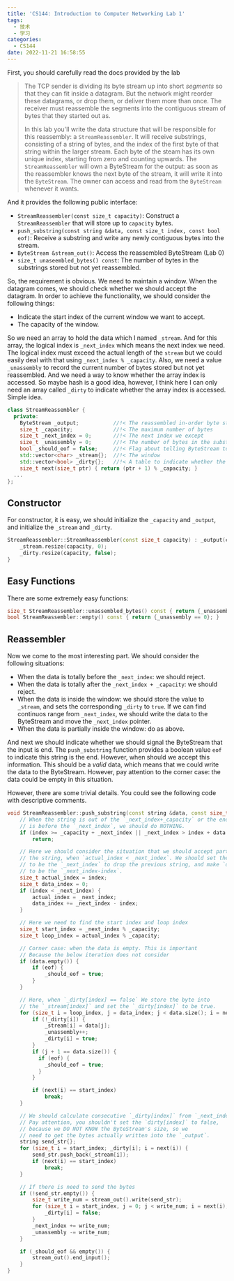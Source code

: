 ```yaml
---
title: 'CS144: Introduction to Computer Networking Lab 1'
tags:
  - 技术
  - 学习
categories:
  - CS144
date: 2022-11-21 16:58:55
---
```


First, you should carefully read the docs provided by the lab

> The TCP sender is dividing its byte stream up into short *segments* so that they can fit inside a datagram. But the network might reorder these datagrams, or drop them, or deliver them more than once. The receiver must reassemble the segments into the contiguous stream of bytes that they started out as.
>
> In this lab you'll write the data structure that will be responsible for this reassembly: a `StreamReassembler`. It will receive substrings, consisting of a string of bytes, and the index of the first byte of that string within the larger stream. Each byte of the steam has its own unique index, starting from zero and counting upwards. The `StreamReassembler` will own a ByteStream for the output: as soon as the reassembler knows the next byte of the stream, it will write it into the `ByteStream`. The owner can access and read from the `ByteStream` whenever it wants.

And it provides the following public interface:

+ `StreamReassembler(const size_t capacity)`: Construct a `StreamReassembler` that will store up to `capacity` bytes.
+ `push_substring(const string &data, const size_t index, const bool eof)`: Receive a substring and write any newly contiguous bytes into the stream.
+ `ByteStream &stream_out()`: Access the reassembled ByteStream (Lab 0)
+ `size_t unaseembled_bytes() const`: The number of bytes in the substrings stored but not yet reassembled.

So, the requirement is obvious. We need to maintain a window. When the datagram comes, we should check whether we should accept the datagram. In order to achieve the functionality, we should consider the following things:

+ Indicate the start index of the current window we want to accept.
+ The capacity of the window.

So we need an array to hold the data which I named `_stream`. And for this array, the logical index is `_next_index` which means the next index we need. The logical index must exceed the actual length of the `stream` but we could easily deal with that using `_next_index % _capacity`. Also, we need a value `_unassembly` to record the current number of bytes stored but not yet reassembled. And we need a way to know whether the array index is accessed. So maybe hash is a good idea, however, I think here I can only need an array called `_dirty` to indicate whether the array index is accessed. Simple idea.

```c++
class StreamReassembler {
  private:
    ByteStream _output;           //!< The reassembled in-order byte stream
    size_t _capacity;             //!< The maximum number of bytes
    size_t _next_index = 0;       //!< The next index we except
    size_t _unassembly = 0;       //!< The number of bytes in the substrings stored but not yet reassembled
    bool _should_eof = false;     //!< Flag about telling ByteStream to end input
    std::vector<char> _stream{};  //!< The window
    std::vector<bool> _dirty{};   //!< A table to indicate whether the element is stored
    size_t next(size_t ptr) { return (ptr + 1) % _capacity; }
  ...
};
```

## Constructor

For constructor, it is easy, we should initialize the `_capacity` and `_output`, and initialize the `_stream` and `_dirty`.

```c++
StreamReassembler::StreamReassembler(const size_t capacity) : _output(capacity), _capacity(capacity) {
    _stream.resize(capacity, 0);
    _dirty.resize(capacity, false);
}
```

## Easy Functions

There are some extremely easy functions:

```c++
size_t StreamReassembler::unassembled_bytes() const { return {_unassembly}; }
bool StreamReassembler::empty() const { return {_unassembly == 0}; }
```

## Reassembler

Now we come to the most interesting part. We should consider the following situations:

+ When the data is totally before the `_next_index`: we should reject.
+ When the data is totally after the `_next_index + _capacity`: we should reject.
+ When the data is inside the window: we should store the value to `_stream`, and sets the corresponding `_dirty` to `true`. If we can find continuos range from `_next_index`, we should write the data to the ByteStream and move the `_next_index` pointer.
+ When the data is partially inside the window: do as above.

And next we should indicate whether we should signal the ByteStream that the input is end. The `push_substring` function provides a boolean value `eof` to indicate this string is the end. However, when should we accept this information. This should be a *valid* data, which means that we could write the data to the ByteStream. However, pay attention to the corner case: the data could be empty in this situation.

However, there are some trivial details. You could see the following code with descriptive comments.

```c++
void StreamReassembler::push_substring(const string &data, const size_t index, const bool eof) {
    // When the string is out of the `_next_index+_capacity` or the end of the string
    // is before the `_next_index`, we should do NOTHING.
    if (index >= _capacity + _next_index || _next_index > index + data.size())
        return;

    // Here we should consider the situation that we should accept part of
    // the string, when `actual_index < _next_index`. We should set the `actual_index`
    // to be the `_next_index` to drop the previous string, and make `data_index`
    // to be the `_next_index-index`.
    size_t actual_index = index;
    size_t data_index = 0;
    if (index < _next_index) {
        actual_index = _next_index;
        data_index += _next_index - index;
    }

    // Here we need to find the start index and loop index
    size_t start_index = _next_index % _capacity;
    size_t loop_index = actual_index % _capacity;

    // Corner case: when the data is empty. This is important
    // Because the below iteration does not consider
    if (data.empty()) {
        if (eof) {
            _should_eof = true;
        }
    }

    // Here, when `_dirty[index] == false` We store the byte into
    // the `_stream[index]` and set the `_dirty[index]` to be true.
    for (size_t i = loop_index, j = data_index; j < data.size(); i = next(i), j++) {
        if (!_dirty[i]) {
            _stream[i] = data[j];
            _unassembly++;
            _dirty[i] = true;
        }
        if (j + 1 == data.size()) {
          if (eof) {
            _should_eof = true;
          }
        }

        if (next(i) == start_index)
            break;
    }

    // We should calculate consecutive `_dirty[index]` from `_next_index`.
    // Pay attention, you shouldn't set the `dirty[index]` to false,
    // because we DO NOT KNOW the ByteStream's size, so we
    // need to get the bytes actually written into the `_output`.
    string send_str{};
    for (size_t i = start_index; _dirty[i]; i = next(i)) {
        send_str.push_back(_stream[i]);
        if (next(i) == start_index)
            break;
    }

    // If there is need to send the bytes
    if (!send_str.empty()) {
        size_t write_num = stream_out().write(send_str);
        for (size_t i = start_index, j = 0; j < write_num; i = next(i), ++j) {
            _dirty[i] = false;
        }
        _next_index += write_num;
        _unassembly -= write_num;
    }

    if (_should_eof && empty()) {
        stream_out().end_input();
    }
}
```
